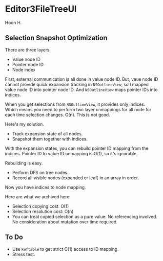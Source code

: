 Editor3FileTreeUI
=================
Hoon H.





Selection Snapshot Optimization
-------------------------------
There are three layers.

- Value node ID
- Pointer node ID
- Node index

First, external communication is all done in value node ID.
But, vaue node ID cannot provide quick expansion tracking in `NSOutlineView`, 
so I mapped value node ID into pointer node ID. 
And `NSOutlineView` maps pointer IDs into indices.

When you get selections from `NSOutlineView`, it provides only indices.
Which means you need to perform two layer unmappings for all node for each time
selection changes. O(n). This is not good.

Here's my solution.

- Track expansion state of all nodes.
- Snapshot them together with indices.

With the expansion states, you can rebuild pointer ID mapping from the indices.
Pointer ID to value ID unmapping is O(1), so it's ignorable.

Rebuilding is easy. 

- Perform DFS on tree nodes.
- Record all visible nodes (expanded or leaf) in an array in order.

Now you have indices to node mapping.

Here are what we archived here. 

- Selection copying cost: O(1)
- Selection resolution cost: O(n)
- You can treat copied selection as a pure value.
  No referencing involved.
  No consideration about mutation over time required.





To Do
-----
- Use `Reftable` to get strict O(1) access to ID mapping.
- Stress test.
